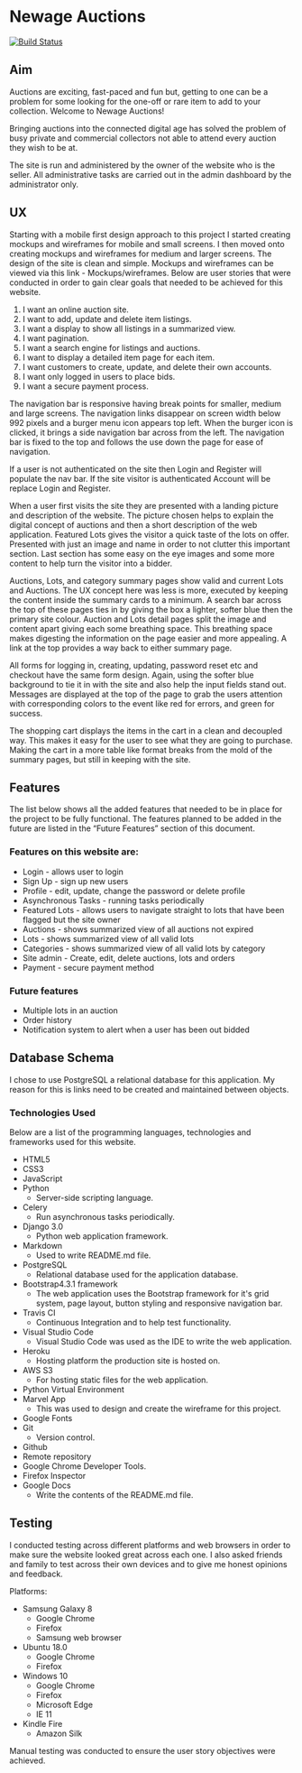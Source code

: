 # Newage Auctions 

[![Build Status](https://travis-ci.org/AnthonyNicklin/newage-auctions.svg?branch=master)](https://travis-ci.org/AnthonyNicklin/newage-auctions)

## Aim

Auctions are exciting, fast-paced and fun but, getting to one can be a problem for some looking for the one-off or rare item to add to your collection. Welcome to Newage Auctions! 

Bringing auctions into the connected digital age has solved the problem of busy private and commercial collectors not able to attend every auction they wish to be at. 

The site is run and administered by the owner of the website who is the seller. All administrative tasks are carried out in the admin dashboard by the administrator only.

## UX

Starting with a mobile first design approach to this project I started creating mockups and wireframes for mobile and small screens. I then moved onto creating mockups and wireframes for medium and larger screens. The design of the site is clean and simple. Mockups and wireframes can be viewed via this link - Mockups/wireframes.
Below are user stories that were conducted in order to gain clear goals that needed to be achieved for this website.

1. I want an online auction site.
2. I want to add, update and delete item listings.
3. I want a display to show all listings in a summarized view.
4. I want pagination.
5. I want a search engine for listings and auctions. 
6. I want to display a detailed item page for each item. 
7. I want customers to create, update, and delete their own accounts.
8. I want only logged in users to place bids.
9. I want a secure payment process.

The navigation bar is responsive having break points for smaller, medium and large screens. The navigation links disappear on screen width below 992 pixels and a burger menu icon appears top left. When the burger icon is clicked, it brings a side navigation bar across from the left. The navigation bar is fixed to the top and follows the use down the page for ease of navigation.

If a user is not authenticated on the site then Login and Register will populate the nav bar. If the site visitor is authenticated Account will be replace Login and Register.

When a user first visits the site they are presented with a landing picture and description of the website. The picture chosen helps to explain the digital concept of auctions and then a short description of the web application. Featured Lots gives the visitor a quick taste of the lots on offer. Presented with just an image and name in order to not clutter this important section. Last section has some easy on the eye images and some more content to help turn the visitor into a bidder.

Auctions, Lots, and category summary pages show valid and current Lots and Auctions. The UX concept here was less is more, executed by keeping the content inside the summary cards to a minimum. A search bar across the top of these pages ties in by giving the box a lighter, softer blue then the primary site colour.
Auction and Lots detail pages split the image and content apart giving each some breathing space. This breathing space makes digesting the information on the page easier and more appealing. A link at the top provides a way back to either summary page.

All forms for logging in, creating, updating, password reset etc and checkout have the same form design. Again, using the softer blue background to tie it in with the site and also help the input fields stand out. Messages are displayed at the top of the page to grab the users attention with corresponding colors to the event like red for errors, and green for success.

The shopping cart displays the items in the cart in a clean and decoupled way. This makes it easy for the user to see what they are going to purchase. Making the cart in a more table like format breaks from the mold of the summary pages, but still in keeping with the site. 

## Features

The list below shows all the added features that needed to be in place for the project to be fully functional. The features planned to be added in the future are listed in the “Future Features” section of this document.

### Features on this website are:

* Login - allows user to login 
* Sign Up - sign up new users
* Profile - edit, update, change the password or delete profile
* Asynchronous Tasks - running tasks periodically
* Featured Lots - allows users to navigate straight to lots that have been flagged but the site owner
* Auctions - shows summarized view of all auctions not expired
* Lots - shows summarized view of all valid lots 
* Categories - shows summarized view of all valid lots by category
* Site admin - Create, edit, delete auctions, lots and orders
* Payment - secure payment method

### Future features

* Multiple lots in an auction
* Order history
* Notification system to alert when a user has been out bidded

## Database Schema

I chose to use PostgreSQL a relational database for this application. My reason for this is links need to be created and maintained between objects.


### Technologies Used

Below are a list of the programming languages, technologies and frameworks used for this website.

* HTML5
* CSS3
* JavaScript
* Python
    * Server-side scripting language.
* Celery
    * Run asynchronous tasks periodically.
* Django 3.0
    * Python web application framework.
* Markdown
    * Used to write README.md file.
* PostgreSQL
    * Relational database used for the application database.
* Bootstrap4.3.1 framework
    * The web application uses the Bootstrap framework for it's grid system, page layout, button styling and responsive navigation bar.
* Travis CI 
    * Continuous Integration and to help test functionality.
* Visual Studio Code
    * Visual Studio Code was used as the IDE to write the web application.
* Heroku 
    * Hosting platform the production site is hosted on.
* AWS S3 
    * For hosting static files for the web application.
* Python Virtual Environment
* Marvel App
    * This was used to design and create the wireframe for this project.
* Google Fonts
* Git
    * Version control.
* Github	
* Remote repository
* Google Chrome Developer Tools.
* Firefox Inspector
* Google Docs
    * Write the contents of the README.md file.

## Testing

I conducted testing across different platforms and web browsers in order to make sure the website looked great across each one. I also asked friends and family to test across their own devices and to give me honest opinions and feedback.

Platforms:

* Samsung Galaxy 8
    * Google Chrome
    * Firefox
    * Samsung web browser
* Ubuntu 18.0
    * Google Chrome
    * Firefox
* Windows 10
    * Google Chrome
    * Firefox
    * Microsoft Edge
    * IE 11
* Kindle Fire
    * Amazon Silk

Manual testing was conducted to ensure the user story objectives were achieved.

